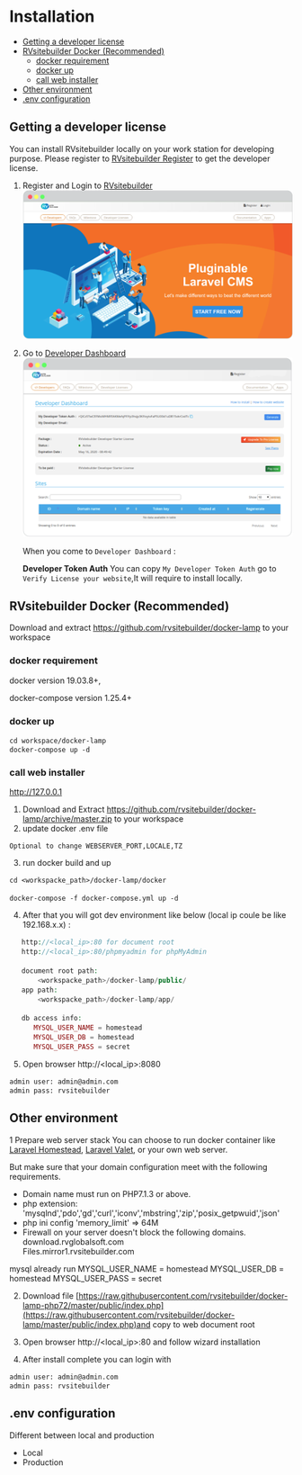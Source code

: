 # Installation

- [Getting a developer license](#getting-a-developer-license)
- [RVsitebuilder Docker (Recommended)](#rvsitebuilder-docker-recommended)
  - [docker requirement](#docker-requirement)
  - [docker up](#docker-up)
  - [call web installer](#call-web-installer)
- [Other environment](#other-environment)
- [.env configuration](#env-configuration)

## Getting a developer license

You can install RVsitebuilder locally on your work station for developing purpose. Please register to [RVsitebuilder Register](https://dev.rvsitebuilder.com/) to get the developer license.

1. Register and Login to [RVsitebuilder](https://dev.rvsitebuilder.com/)
   ![DeveloperDashboard](images/Installation/Developer-license-index.png)

2. Go to [Developer Dashboard](https://dev.rvsitebuilder.com/devportal)
   ![DeveloperDashboard](images/Installation/Developer-license.png)

   When you come to `Developer Dashboard` :

   **Developer Token Auth** You can copy `My Developer Token Auth` go to `Verify License your website`,It will require to install locally.

## RVsitebuilder Docker (Recommended)

Download and extract https://github.com/rvsitebuilder/docker-lamp to your workspace

### docker requirement

docker version 19.03.8+,

docker-compose version 1.25.4+

### docker up
~~~
cd workspace/docker-lamp
docker-compose up -d
~~~

### call web installer

http://127.0.0.1

1. Download and Extract https://github.com/rvsitebuilder/docker-lamp/archive/master.zip to your workspace
2. update docker .env file

```
Optional to change WEBSERVER_PORT,LOCALE,TZ
```

3. run docker build and up

```
cd <workspacke_path>/docker-lamp/docker

docker-compose -f docker-compose.yml up -d
```

4. After that you will got dev environment like below (local ip coule be like 192.168.x.x) :

```php
   http://<local_ip>:80 for document root
   http://<local_ip>:80/phpmyadmin for phpMyAdmin

   document root path:
       <workspacke_path>/docker-lamp/public/
   app path:
       <workspacke_path>/docker-lamp/app/

   db access info:      
      MYSQL_USER_NAME = homestead
      MYSQL_USER_DB = homestead
      MYSQL_USER_PASS = secret
```

5. Open browser http://<local_ip>:8080

```
admin user: admin@admin.com
admin pass: rvsitebuilder
```

## Other environment

1 Prepare web server stack
   You can choose to run docker container like [Laravel Homestead](https://laravel.com/docs/5.8/homestead), [Laravel Valet](https://laravel.com/docs/5.8/valet), or your own web server.
 
But make sure that your domain configuration meet with the following requirements.

- Domain name must run on PHP7.1.3 or above.
- php extension: 'mysqlnd','pdo','gd','curl','iconv','mbstring','zip','posix_getpwuid','json'
- php ini config 'memory_limit' => 64M
- Firewall on your server doesn't block the following domains.  
  download.rvglobalsoft.com  
  Files.mirror1.rvsitebuilder.com

mysql already run
      MYSQL_USER_NAME = homestead
      MYSQL_USER_DB = homestead
      MYSQL_USER_PASS = secret
  

2. Download file [https://raw.githubusercontent.com/rvsitebuilder/docker-lamp-php72/master/public/index.php](https://raw.githubusercontent.com/rvsitebuilder/docker-lamp/master/public/index.php)and copy to web document root
3. Open browser http://<local_ip>:80 and follow wizard installation

4. After install complete you can login with 

```
admin user: admin@admin.com
admin pass: rvsitebuilder
```

## .env configuration

Different between local and production

- Local
- Production
